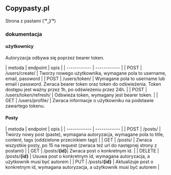 ## Copypasty.pl
Strona z pastami ( ͡° ͜ʖ ͡°)

### dokumentacja
#### użytkownicy
Autoryzacja odbywa się poprzez bearer token.

| metoda | endpoint | opis |
| ------------ | ------------ |
| POST | /users/create/ | Tworzy nowego użytkownika, wymagane pola to username, email, password |
| POST  | /users/token/  | Wymagane pola to username lub email i password. Zwraca bearer token oraz token do odświeżenia. Token dostępu jest ważny przez 1h, po odświeżeniu przez 24h. |
| POST  | /users/token/refresh/ | Odświeża token, wymagany jest bearer token. |
| GET | /users/profile/ | Zwraca informacje o użytkowniku na podstawie zawartego tokenu.

#### Posty

| metoda | endpoint | opis |
| ------------ | ------------ |
| POST | /posts/ | Tworzy nowy post (paste), wymagana autoryzacja, wymagane pola to title, content, tags (oddzielone przecinkiem tagi) |
| GET  | /posts/ | Zwraca wszystkie posty, po 15 na request (zwraca też url do następnej strony z postami) |
| GET  | /posts/**{id}**| Zwraca post o konkretnym id. |
| DELETE | /posts/**{id}** | Usuwa post o konkretnym id, wymagana autoryzacja, a użytkownik musi być autorem |
| PUT | /posts/**{id}** | Aktualizuje post o konkretnym id, wymagana autoryzacja, a użytkownik musi być autorem |
